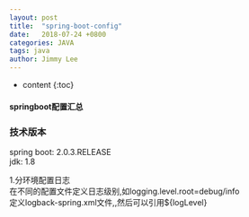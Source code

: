 ```yaml
---
layout: post
title:  "spring-boot-config"
date:   2018-07-24 +0800
categories: JAVA
tags: java
author: Jimmy Lee
---
```


* content
{:toc}


#### springboot配置汇总  


### 技术版本
spring boot: 2.0.3.RELEASE    
jdk: 1.8   


1.分环境配置日志   
在不同的配置文件定义日志级别,如logging.level.root=debug/info   
定义logback-spring.xml文件,<springProperty scope="context" name="logLevel" source="logging.level.root"/>,然后可以引用${logLevel}     
